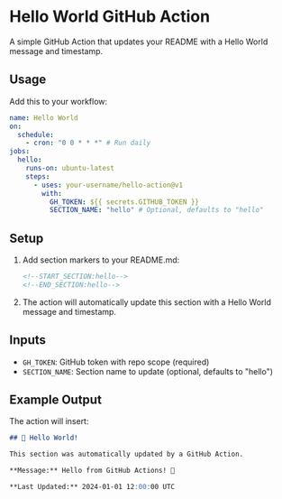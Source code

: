 # Hello World GitHub Action

A simple GitHub Action that updates your README with a Hello World message and timestamp.

## Usage

Add this to your workflow:

```yaml
name: Hello World
on:
  schedule:
    - cron: "0 0 * * *" # Run daily
jobs:
  hello:
    runs-on: ubuntu-latest
    steps:
      - uses: your-username/hello-action@v1
        with:
          GH_TOKEN: ${{ secrets.GITHUB_TOKEN }}
          SECTION_NAME: "hello" # Optional, defaults to "hello"
```

## Setup

1. Add section markers to your README.md:

   ```markdown
   <!--START_SECTION:hello-->
   <!--END_SECTION:hello-->
   ```

2. The action will automatically update this section with a Hello World message and timestamp.

## Inputs

- `GH_TOKEN`: GitHub token with repo scope (required)
- `SECTION_NAME`: Section name to update (optional, defaults to "hello")

## Example Output

The action will insert:

```markdown
## 👋 Hello World!

This section was automatically updated by a GitHub Action.

**Message:** Hello from GitHub Actions! 🎉

**Last Updated:** 2024-01-01 12:00:00 UTC
```
